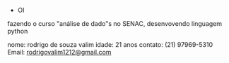 * OI 



fazendo o curso "análise de dado"s no SENAC, desenvovendo linguagem python

nome: rodrigo de souza valim
idade: 21 anos
contato: (21) 97969-5310
Email: rodrigovalim1212@gmail.com

